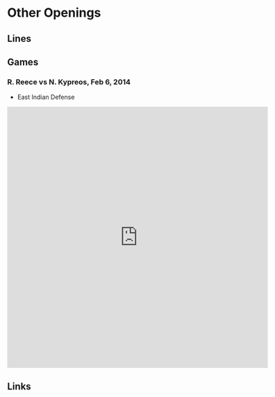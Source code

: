 Other Openings
================================================================================

Lines
--------------------------------------------------------------------------------


Games
--------------------------------------------------------------------------------

### R. Reece vs N. Kypreos, Feb 6, 2014 

-   East Indian Defense

<iframe border="0" frameborder="0" allowtransparency="true" width="600" height="600" src="http://www.chess.com/emboard?id=84566496"></iframe>


Links
--------------------------------------------------------------------------------



